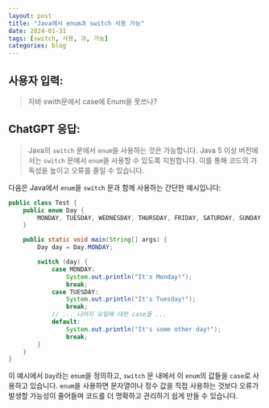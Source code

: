 ```yaml
---
layout: post
title: "Java에서 enum과 switch 사용 가능"
date: 2024-01-31
tags: [switch, 사용, 과, 가능]
categories: blog
---
```


## 사용자 입력:
> 자바 swith문에서 case에 Enum을 못쓰나?

## ChatGPT 응답:
> Java의 `switch` 문에서 `enum`을 사용하는 것은 가능합니다. Java 5 이상 버전에서는 `switch` 문에서 `enum`을 사용할 수 있도록 지원합니다. 이를 통해 코드의 가독성을 높이고 오류를 줄일 수 있습니다.

다음은 Java에서 `enum`을 `switch` 문과 함께 사용하는 간단한 예시입니다:

```java
public class Test {
    public enum Day {
        MONDAY, TUESDAY, WEDNESDAY, THURSDAY, FRIDAY, SATURDAY, SUNDAY
    }

    public static void main(String[] args) {
        Day day = Day.MONDAY;

        switch (day) {
            case MONDAY:
                System.out.println("It's Monday!");
                break;
            case TUESDAY:
                System.out.println("It's Tuesday!");
                break;
            // ... 나머지 요일에 대한 case들 ...
            default:
                System.out.println("It's some other day!");
                break;
        }
    }
}
```

이 예시에서 `Day`라는 `enum`을 정의하고, `switch` 문 내에서 이 `enum`의 값들을 `case`로 사용하고 있습니다. `enum`을 사용하면 문자열이나 정수 값을 직접 사용하는 것보다 오류가 발생할 가능성이 줄어들며 코드를 더 명확하고 관리하기 쉽게 만들 수 있습니다.


